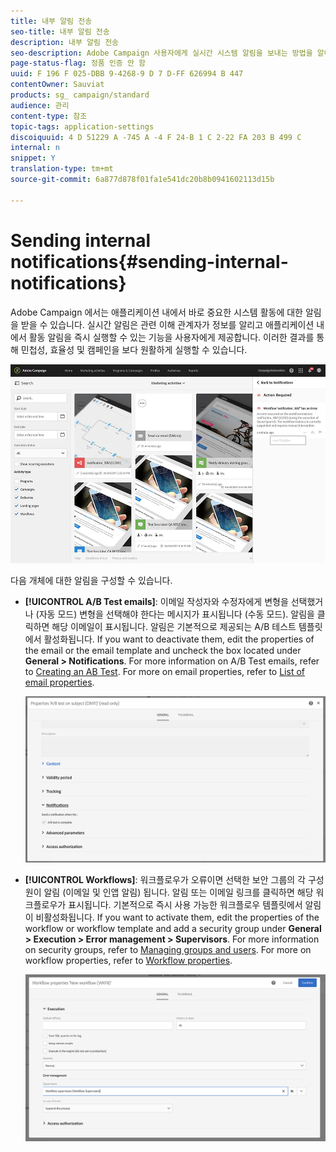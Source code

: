 ```yaml
---
title: 내부 알림 전송
seo-title: 내부 알림 전송
description: 내부 알림 전송
seo-description: Adobe Campaign 사용자에게 실시간 시스템 알림을 보내는 방법을 알아봅니다.
page-status-flag: 정품 인증 안 함
uuid: F 196 F 025-DBB 9-4268-9 D 7 D-FF 626994 B 447
contentOwner: Sauviat
products: sg_ campaign/standard
audience: 관리
content-type: 참조
topic-tags: application-settings
discoiquuid: 4 D 51229 A -745 A -4 F 24-B 1 C 2-22 FA 203 B 499 C
internal: n
snippet: Y
translation-type: tm+mt
source-git-commit: 6a877d878f01fa1e541dc20b8b0941602113d15b

---
```



# Sending internal notifications{#sending-internal-notifications}

Adobe Campaign 에서는 애플리케이션 내에서 바로 중요한 시스템 활동에 대한 알림을 받을 수 있습니다. 실시간 알림은 관련 이해 관계자가 정보를 알리고 애플리케이션 내에서 활동 알림을 즉시 실행할 수 있는 기능을 사용자에게 제공합니다. 이러한 결과를 통해 민첩성, 효율성 및 캠페인을 보다 원활하게 실행할 수 있습니다.

![](assets/pulse_3.png)

다음 개체에 대한 알림을 구성할 수 있습니다.

* **[!UICONTROL A/B Test emails]**: 이메일 작성자와 수정자에게 변형을 선택했거나 (자동 모드) 변형을 선택해야 한다는 메시지가 표시됩니다 (수동 모드). 알림을 클릭하면 해당 이메일이 표시됩니다. 알림은 기본적으로 제공되는 A/B 테스트 템플릿에서 활성화됩니다. If you want to deactivate them, edit the properties of the email or the email template and uncheck the box located under **General &gt; Notifications**. For more information on A/B Test emails, refer to [Creating an AB Test](../../channels/using/designing-an-a-b-test-email.md). For more on email properties, refer to [List of email properties](../../administration/using/configuring-email-channel.md#list-of-email-properties).

   ![](assets/pulse_2.png)

* **[!UICONTROL Workflows]**: 워크플로우가 오류이면 선택한 보안 그룹의 각 구성원이 알림 (이메일 및 인앱 알림) 됩니다. 알림 또는 이메일 링크를 클릭하면 해당 워크플로우가 표시됩니다. 기본적으로 즉시 사용 가능한 워크플로우 템플릿에서 알림이 비활성화됩니다. If you want to activate them, edit the properties of the workflow or workflow template and add a security group under **General &gt; Execution &gt; Error management &gt; Supervisors**. For more information on security groups, refer to [Managing groups and users](../../administration/using/managing-groups-and-users.md). For more on workflow properties, refer to [Workflow properties](../../automating/using/executing-a-workflow.md#workflow-properties).

   ![](assets/pulse_1.png)

